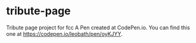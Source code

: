 # tribute-page
Tribute page project for fcc
A Pen created at CodePen.io. You can find this one at https://codepen.io/leobath/pen/oyKJYY.
